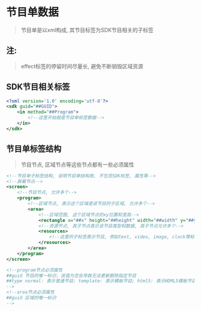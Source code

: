 # 节目单数据

>  节目单是以xml构成, 其节目标签为SDK节目相关的子标签

## 注:

> effect标签的停留时间尽量长, 避免不断销毁区域资源

## SDK节目相关标签

```xml
<?xml version='1.0' encoding='utf-8'?>
<sdk guid="##GUID">
    <in method="##Program">
        <!--这里开始就是节目单标签数据-->
    </in>
</sdk>
```

## 节目单标签结构

> 节目节点, 区域节点等这些节点都有一些必须属性

```xml
<!--节目单子标签结构, 说明节目单结构用, 不包含SDK标签, 属性等-->
<!--屏幕节点-->
<screen>
    <!--节目节点, 允许多个-->
    <program>
        <!--区域节点, 表示这个区域是该节目的子区域, 允许多个-->
        <area>
            <!--区域范围, 这个区域节点的xy位置和宽高-->
            <rectangle x="##x" height="##height" width="##width" y="##y"/>
            <!--资源节点, 其子节点表示该节目类型和数据, 其子节点允许多个-->
            <resources>
                <!--这里的子标签表示节目, 例如text, video, image, clock等标签, 允许多个节目标签-->
            </resources>
        </area>
    </program>
</screen>

<!--program节点必须属性
##guid 节目的唯一标识，该值为空会导致无法更新删除指定节目
##type normal: 表示普通节目; template: 表示模板节目; html5: 表示HDML5模板节目; 默认值: normal
-->
<!--area节点必须属性
##guid 区域的唯一标识
-->
```